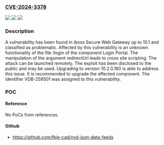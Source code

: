 ### [CVE-2024-3378](https://cve.mitre.org/cgi-bin/cvename.cgi?name=CVE-2024-3378)
![](https://img.shields.io/static/v1?label=Product&message=Secure%20Web%20Gateway&color=blue)
![](https://img.shields.io/static/v1?label=Version&message=%3D%2010.0%20&color=brighgreen)
![](https://img.shields.io/static/v1?label=Vulnerability&message=CWE-79%20Cross%20Site%20Scripting&color=brighgreen)

### Description

A vulnerability has been found in iboss Secure Web Gateway up to 10.1 and classified as problematic. Affected by this vulnerability is an unknown functionality of the file /login of the component Login Portal. The manipulation of the argument redirectUrl leads to cross site scripting. The attack can be launched remotely. The exploit has been disclosed to the public and may be used. Upgrading to version 10.2.0.160 is able to address this issue. It is recommended to upgrade the affected component. The identifier VDB-259501 was assigned to this vulnerability.

### POC

#### Reference
No PoCs from references.

#### Github
- https://github.com/fkie-cad/nvd-json-data-feeds

